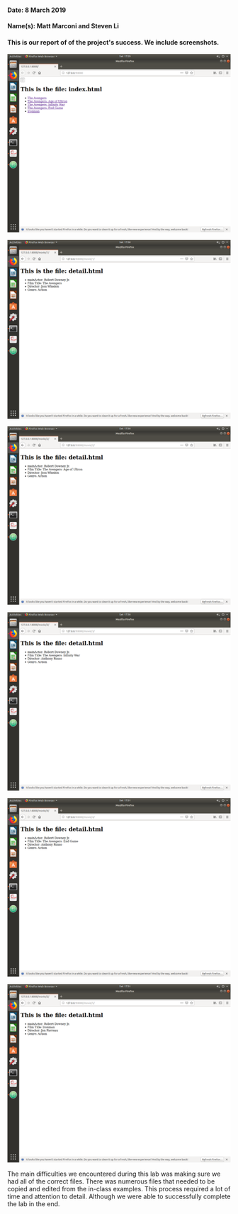 #### Date: 8 March 2019
#### Name(s): Matt Marconi and Steven Li

#### This is our report of of the project's success. We include screenshots.

![myImage](mainpage.png)

![myImage](movie1.png)

![myImage](movie2.png)

![myImage](movie3.png)

![myImage](movie4.png)

![myImage](movie5.png)


The main difficulties we encountered during this lab was making sure we had all
of the correct files. There was numerous files that needed to be copied and
edited from the in-class examples. This process required a lot of time and attention
to detail. Although we were able to successfully complete the lab in the end.

